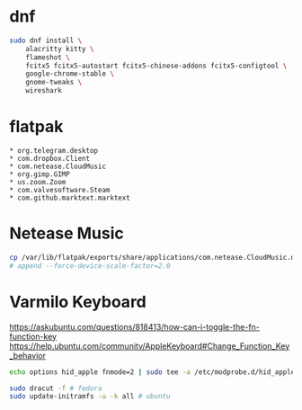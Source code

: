 # dnf
```bash
sudo dnf install \
    alacritty kitty \
    flameshot \
    fcitx5 fcitx5-autostart fcitx5-chinese-addons fcitx5-configtool \
    google-chrome-stable \
    gnome-tweaks \
    wireshark
```

# flatpak
    * org.telegram.desktop
    * com.dropbox.Client
    * com.netease.CloudMusic
    * org.gimp.GIMP
    * us.zoom.Zoom
    * com.valvesoftware.Steam
    * com.github.marktext.marktext

# Netease Music
```bash
cp /var/lib/flatpak/exports/share/applications/com.netease.CloudMusic.desktop ~/.local/share/applications/
# append --force-device-scale-factor=2.0
```

# Varmilo Keyboard
https://askubuntu.com/questions/818413/how-can-i-toggle-the-fn-function-key
https://help.ubuntu.com/community/AppleKeyboard#Change_Function_Key_behavior
```bash
echo options hid_apple fnmode=2 | sudo tee -a /etc/modprobe.d/hid_apple.conf

sudo dracut -f # fedora
sudo update-initramfs -u -k all # ubuntu
```
